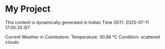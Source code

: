 # My Project

This content is dynamically generated in Indian Time (IST): 2025-07-11 17:00:25 IST


Current Weather in Coimbatore:
Temperature: 30.88 °C
Condition: scattered clouds
